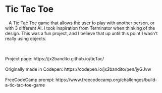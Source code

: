 # Tic Tac Toe<br />


&nbsp;&nbsp;&nbsp;A Tic Tac Toe game that allows the user to play with another person, or with 3 different AI.
I took inspiration from Terminator when thinking of the design. This was a fun project, and I believe that 
up until this point I wasn't really using objects.

<br />
<br />Project page: https://jx2bandito.github.io/ticTac/
<br />
<br />Originally made in Codepen: https://codepen.io/jx2bandito/pen/jyGJvw
<br />
<br />FreeCodeCamp prompt: https://www.freecodecamp.org/challenges/build-a-tic-tac-toe-game